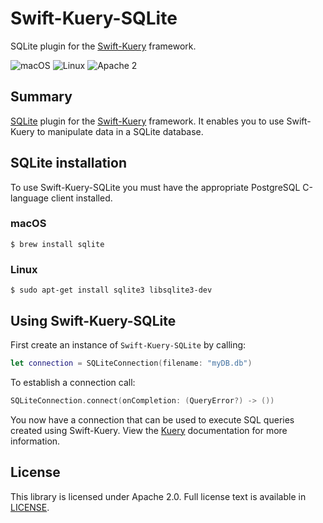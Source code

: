 # Swift-Kuery-SQLite
SQLite plugin for the [Swift-Kuery](https://github.com/IBM-Swift/Swift-Kuery) framework.

![macOS](https://img.shields.io/badge/os-macOS-green.svg?style=flat)
![Linux](https://img.shields.io/badge/os-linux-green.svg?style=flat)
![Apache 2](https://img.shields.io/badge/license-Apache2-blue.svg?style=flat)

## Summary
[SQLite](https://sqlite.org/) plugin for the [Swift-Kuery](https://github.com/IBM-Swift/Swift-Kuery) framework. It enables you to use Swift-Kuery to manipulate data in a SQLite database.

## SQLite installation

To use Swift-Kuery-SQLite you must have the appropriate PostgreSQL C-language client installed.

### macOS
```
$ brew install sqlite
```

### Linux
```
$ sudo apt-get install sqlite3 libsqlite3-dev
```

## Using Swift-Kuery-SQLite

First create an instance of `Swift-Kuery-SQLite` by calling:

```swift
let connection = SQLiteConnection(filename: "myDB.db")
```

To establish a connection call:

```swift
SQLiteConnection.connect(onCompletion: (QueryError?) -> ())
```

You now have a connection that can be used to execute SQL queries created using Swift-Kuery. View the [Kuery](https://github.com/IBM-Swift/Swift-Kuery) documentation for more information.

## License
This library is licensed under Apache 2.0. Full license text is available in [LICENSE](LICENSE.txt).
